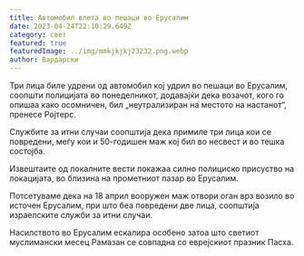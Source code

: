 ```yaml
---
title: Автомобил влета во пешаци во Ерусалим
date: 2023-04-24T22:10:29.649Z
category: свет
featured: true
featuredImage: ../img/mmkjkjkj23232.png.webp
author: Вардарски
---
```


Три лица биле удрени од автомобил кој удрил во пешаци во Ерусалим, соопшти полицијата во понеделникот, додавајќи дека возачот, кого го опишаа како осомничен, бил „неутрализиран на местото на настанот“, пренесе Ројтерс.

Службите за итни случаи соопштија дека примиле три лица кои се повредени, меѓу кои и 50-годишен маж кој бил во несвест и во тешка состојба.

Извештаите од локалните вести покажаа силно полициско присуство на локацијата, во близина на прометниот пазар во Ерусалим.

Потсетуваме дека на 18 април вооружен маж отвори оган врз возило во источен Ерусалим, при што беа повредени две лица, соопштија израелските служби за итни случаи.

Насилството во Ерусалим ескалира особено затоа што светиот муслимански месец Рамазан се совпадна со еврејскиот празник Пасха.
